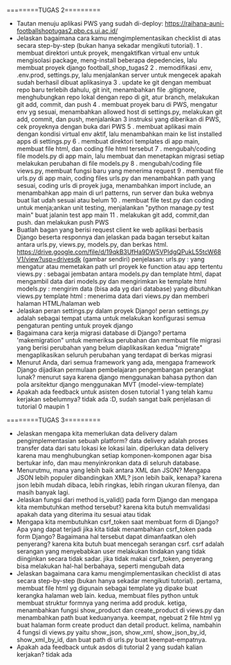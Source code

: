 ========TUGAS 2=========
- Tautan menuju aplikasi PWS yang sudah di-deploy: 
https://raihana-auni-footballshoptugas2.pbp.cs.ui.ac.id/
- Jelaskan bagaimana cara kamu mengimplementasikan checklist di atas secara step-by-step (bukan hanya sekadar mengikuti tutorial).
1 . membuat direktori untuk proyek, mengaktifkan virtual env untuk mengisolasi package, meng-install beberapa depedencies, lalu membuat proyek django football_shop_tugas2
2 . memodifikasi .env, .env.prod, settings.py, lalu menjalankan server untuk mengecek apakah sudah berhasil dibuat aplikasinya
3 . update ke git dengan membuat repo baru terlebih dahulu, git init, menambahkan file .gitignore, menghubungkan repo lokal dengan repo di git, atur branch, melakukan git add, commit, dan push
4 . membuat proyek baru di PWS, mengatur env yg sesuai, menambahkan allowed host di settings.py,  melakukan git add, commit, dan push, menjalankan 3 instruksi yang diberikan di PWS, cek proyeknya dengan buka dari PWS
5 . membuat aplikasi main dengan kondisi virtual env aktif, lalu menambahkan main ke list installed apps di settings.py
6 . membuat direktori templates di app main, membuat file html, dan coding file html tersebut
7 . mengubah/coding file models.py di app main, lalu membuat dan menetapkan migrasi setiap melakukan perubahan di file models.py
8 . mengubah/coding file views.py, membuat fungsi baru yang menerima request
9 . membuat file urls.py di app main, coding files urls.py dan menambahkan path yang sesuai, coding urls di proyek juga, menambahkan import include, an menambahkan app main di url patterns, run server dan buka webnya buat liat udah sesuai atau belum
10 . membuat file test.py dan coding untuk menja;ankan unit testing, menjalankan "python manage.py test main" buat jalanin test app main
11 . melakukan git add, commit,dan push. dan melakukan push PWS  
- Buatlah bagan yang berisi request client ke web aplikasi berbasis Django beserta responnya dan jelaskan pada bagan tersebut kaitan antara urls.py, views.py, models.py, dan berkas html.
https://drive.google.com/file/d/19qkB3UfHa9DW5VPIdgQPukL55tcW68V1/view?usp=drivesdk (gambar sendiri)
penjelasan:
urls.py : yang mengatur atau memetakan path url proyek ke function atau app tertentu
views.py : sebagai jembatan antara models.py dan template html, dapat mengambil data dari models.py dan mengirimkan ke template html
models.py : mengirim data (bisa ada yg dari database) yang dibutuhkan views.py
template html : menerima data dari views.py dan memberi halaman HTML/halaman web
- Jelaskan peran settings.py dalam proyek Django!
peran settings.py adalah sebagai tempat utama untuk melakukan konfigurasi semua pengaturan penting untuk proyek django
- Bagaimana cara kerja migrasi database di Django?
pertama 'makemigration" untuk memeriksa perubahan dan membuat file migrasi yang berisi perubahan yang belum diaplikasikan
kedua "migrate" mengaplikasikan seluruh perubahan yang terdapat di berkas migrasi 
- Menurut Anda, dari semua framework yang ada, mengapa framework Django dijadikan permulaan pembelajaran pengembangan perangkat lunak?
menurut saya karena django menggunakan bahasa python dan pola arsitektur django menggunakan MVT (model-view-template)
- Apakah ada feedback untuk asisten dosen tutorial 1 yang telah kamu kerjakan sebelumnya?
tidak ada :D, sudah sangat baik penjelasan di tutorial 0 maupin 1

========TUGAS 3=========
- Jelaskan mengapa kita memerlukan data delivery dalam pengimplementasian sebuah platform?
data delivery adalah proses transfer data dari satu lokasi ke lokasi lain. diperlukan data delivery karena mau menghubungkan setiap komponen-komponen agar bisa bertukar info, dan mau menyinkronkan data di seluruh database.
- Menurutmu, mana yang lebih baik antara XML dan JSON? Mengapa JSON lebih populer dibandingkan XML?
json lebih baik, kenapa? karena json lebih mudah dibaca, lebih ringkas, lebih ringan ukuran filenya, dan masih banyak lagi.
- Jelaskan fungsi dari method is_valid() pada form Django dan mengapa kita membutuhkan method tersebut?
karena kita butuh memvalidasi apakah data yang diterima itu sesuai atau tidak
- Mengapa kita membutuhkan csrf_token saat membuat form di Django? Apa yang dapat terjadi jika kita tidak menambahkan csrf_token pada form Django? Bagaimana hal tersebut dapat dimanfaatkan oleh penyerang?
karena kita butuh buat mencegah serangan csrf. csrf adalah serangan yang menyebabkan user melakukan tindakan yang tidak diinginkan secara tidak sadar. jika tidak makai csrf_token, penyerang bisa melakukan hal-hal berbahaya, seperti mengubah data 
- Jelaskan bagaimana cara kamu mengimplementasikan checklist di atas secara step-by-step (bukan hanya sekadar mengikuti tutorial).
pertama, membuat file html yg digunain sebagai template yg dipake buat kerangka halaman web lain. kedua, membuat files python untuk membuat struktur formnya yang nerima add produk. ketiga, menambahkan fungsi show_product dan create_product di views.py dan menambahkan path buat keduanyanya. keempat, ngebuat 2 file html yg buat halaman form create product dan detail product. kelima, nambahin 4 fungsi di views.py yaitu show_json, show_xml, show_json_by_id, show_xml_by_id, dan buat path di urls.py buat keempat-empatnya.
- Apakah ada feedback untuk asdos di tutorial 2 yang sudah kalian kerjakan?
tidak ada 